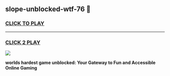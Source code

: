 
## slope-unblocked-wtf-76 👋
<h3>
<a href="https://premium.freeplayer.one?title=slope-unblocked-wtf-76&ref=14F">CLICK TO PLAY</a></h3>
<hr>

<h3>
<a href="https://premium.freeplayer.one?title=slope-unblocked-wtf-76&ref=14F">CLICK 2 PLAY</a>
  
</h3>

<a href="https://premium.freeplayer.one?title=slope-unblocked-wtf-76&ref=12F/"><img src="https://clearcache.store/games.png"></a>


**worlds hardest game unblocked: Your Gateway to Fun and Accessible Online Gaming**
